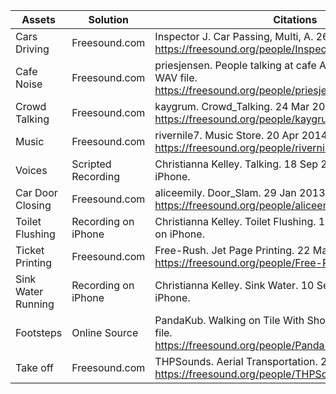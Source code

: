 | Assets | Solution | Citations |
| ------------ | ------------- | ------------- |
| Cars Driving | Freesound.com | Inspector J. Car Passing, Multi, A. 26 Jan 2018. WAV file. https://freesound.org/people/InspectorJ/sounds/416439/|
| Cafe Noise | Freesound.com | priesjensen. People talking at cafe Ambience. 1 Sep 2019. WAV file. https://freesound.org/people/priesjensen/sounds/482990/|
| Crowd Talking | Freesound.com | kaygrum. Crowd_Talking. 24 Mar 2019. WAV file. https://freesound.org/people/kaygrum/sounds/464497/|
| Music | Freesound.com | rivernile7. Music Store. 20 Apr 2014. WAV file. https://freesound.org/people/rivernile7/sounds/234249/|
| Voices | Scripted Recording | Christianna Kelley. Talking. 18 Sep 2020. M4A file on iPhone. |
| Car Door Closing | Freesound.com | aliceemily. Door_Slam. 29 Jan 2013. aif file. https://freesound.org/people/aliceemily/sounds/176308/ |
| Toilet Flushing | Recording on iPhone | Christianna Kelley. Toilet Flushing. 10 Sep 2020. M4A file on iPhone. |
| Ticket Printing | Freesound.com | Free-Rush. Jet Page Printing. 22 Mar 2016. WAV file. https://freesound.org/people/Free-Rush/sounds/341059/|
| Sink Water Running | Recording on iPhone | Christianna Kelley. Sink Water. 10 Sep 2020. M4A file on iPhone. |
| Footsteps | Online Source | PandaKub. Walking on Tile With Shoes. 6 Dec 2014. WAV file. https://freesound.org/people/PandaKub/sounds/256904/|
| Take off | Freesound.com | THPSounds. Aerial Transportation. 28 Mar 2017. WAV file. https://freesound.org/people/THPSounds/sounds/385925/ |
